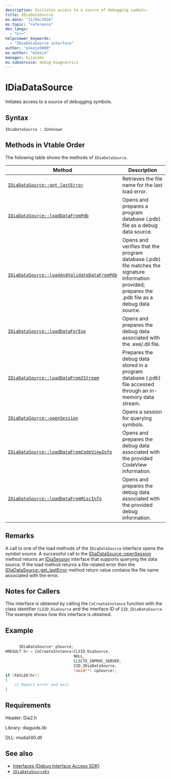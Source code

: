 ```yaml
---
description: Initiates access to a source of debugging symbols.
title: IDiaDataSource
ms.date: "11/04/2016"
ms.topic: "reference"
dev_langs:
  - "C++"
helpviewer_keywords:
  - "IDiaDataSource interface"
author: "mikejo5000"
ms.author: "mikejo"
manager: mijacobs
ms.subservice: debug-diagnostics
---
```


# IDiaDataSource

Initiates access to a source of debugging symbols.

## Syntax

`IDiaDataSource : IUnknown`

## Methods in Vtable Order

The following table shows the methods of `IDiaDataSource`.

|Method|Description|
|------------|-----------------|
|[`IDiaDataSource::get_lastError`](../../debugger/debug-interface-access/idiadatasource-get-lasterror.md)|Retrieves the file name for the last load error.|
|[`IDiaDataSource::loadDataFromPdb`](../../debugger/debug-interface-access/idiadatasource-loaddatafrompdb.md)|Opens and prepares a program database (.pdb) file as a debug data source.|
|[`IDiaDataSource::loadAndValidateDataFromPdb`](../../debugger/debug-interface-access/idiadatasource-loadandvalidatedatafrompdb.md)|Opens and verifies that the program database (.pdb) file matches the signature information provided; prepares the .pdb file as a debug data source.|
|[`IDiaDataSource::loadDataForExe`](../../debugger/debug-interface-access/idiadatasource-loaddataforexe.md)|Opens and prepares the debug data associated with the .exe/.dll file.|
|[`IDiaDataSource::loadDataFromIStream`](../../debugger/debug-interface-access/idiadatasource-loaddatafromistream.md)|Prepares the debug data stored in a program database (.pdb) file accessed through an in-memory data stream.|
|[`IDiaDataSource::openSession`](../../debugger/debug-interface-access/idiadatasource-opensession.md)|Opens a session for querying symbols.|
|[`IDiaDataSource::loadDataFromCodeViewInfo`](../../debugger/debug-interface-access/idiadatasource-loaddatafromcodeviewinfo.md)|Opens and prepares the debug data associated with the provided CodeView information.|
|[`IDiaDataSource::loadDataFromMiscInfo`](../../debugger/debug-interface-access/idiadatasource-loaddatafrommiscinfo.md)|Opens and prepares the debug data associated with the provided debug information.|

## Remarks

A call to one of the load methods of the `IDiaDataSource` interface opens the symbol source. A successful call to the [IDiaDataSource::openSession](../../debugger/debug-interface-access/idiadatasource-opensession.md) method returns an [IDiaSession](../../debugger/debug-interface-access/idiasession.md) interface that supports querying the data source. If the load method returns a file-related error then the [IDiaDataSource::get_lastError](../../debugger/debug-interface-access/idiadatasource-get-lasterror.md) method return value contains the file name associated with the error.

## Notes for Callers

This interface is obtained by calling the `CoCreateInstance` function with the class identifier `CLSID_DiaSource` and the interface ID of `IID_IDiaDataSource`. The example shows how this interface is obtained.

## Example

```c++

      IDiaDataSource* pSource;
HRESULT hr = CoCreateInstance(CLSID_DiaSource,
                              NULL,
                              CLSCTX_INPROC_SERVER,
                              IID_IDiaDataSource,
                              (void**) &pSource);
if (FAILED(hr))
{
    // Report error and exit
}
```

## Requirements

Header: Dia2.h

Library: diaguids.lib

DLL: msdia140.dll

## See also

- [Interfaces (Debug Interface Access SDK)](../../debugger/debug-interface-access/interfaces-debug-interface-access-sdk.md)
- [`IDiaDataSourceEx`](../../debugger/debug-interface-access/idiadatasourceex.md)

